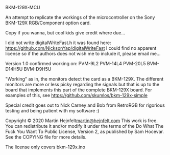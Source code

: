 BKM-129X-MCU

An attempt to replicate the workings of the microcontroller on
the Sony BKM-129X RGB/Component option card.

Copy if you wanna, but cool kids give credit where due...

I did not write digitalWriteFast.h it was found here:
https://github.com/NicksonYap/digitalWriteFast
I could find no apparent license so if the authors does
not wish me to include it, please email me...

Version 1.0 confirmed working on:
PVM-9L2
PVM-14L4
PVM-20L5
BVM-D14H5U
BVM-D9H5U

"Working" as in, the monitors detect the card as a BKM-129X.
The different monitors are more or less picky regarding the 
signals but that is up to the board that implements this part
of the complete BKM-129X board. For examples of this, see
https://github.com/skumlos/bkm-129x-simple

Special credit goes out to Nick Carney and Bob from RetroRGB
for rigorious testing and being patient with my software :)

Copyright © 2020 Martin Hejnfelt<martin@hejnfelt.com>
This work is free. You can redistribute it and/or modify it under the
terms of the Do What The Fuck You Want To Public License, Version 2,
as published by Sam Hocevar. See the COPYING file for more details.

The license only covers bkm-129x.ino
